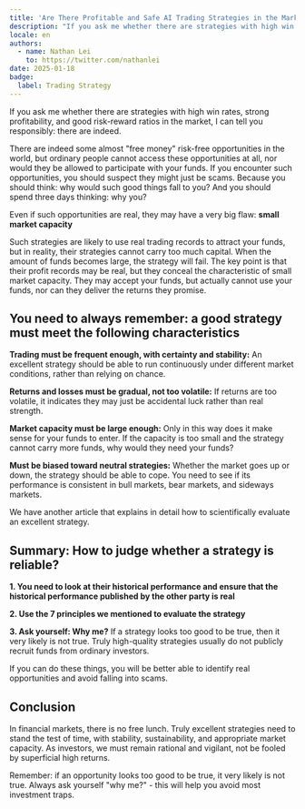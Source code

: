```yaml
---
title: 'Are There Profitable and Safe AI Trading Strategies in the Market?'
description: "If you ask me whether there are strategies with high win rates, strong profitability, and good risk-reward ratios in the market, I can tell you responsibly: there are indeed."
locale: en
authors:
  - name: Nathan Lei
    to: https://twitter.com/nathanlei
date: 2025-01-18
badge:
  label: Trading Strategy
---
```


If you ask me whether there are strategies with high win rates, strong profitability, and good risk-reward ratios in the market, I can tell you responsibly: there are indeed.

There are indeed some almost "free money" risk-free opportunities in the world, but ordinary people cannot access these opportunities at all, nor would they be allowed to participate with your funds. If you encounter such opportunities, you should suspect they might just be scams. Because you should think: why would such good things fall to you? And you should spend three days thinking: why you?

Even if such opportunities are real, they may have a very big flaw: **small market capacity**

Such strategies are likely to use real trading records to attract your funds, but in reality, their strategies cannot carry too much capital. When the amount of funds becomes large, the strategy will fail. The key point is that their profit records may be real, but they conceal the characteristic of small market capacity. They may accept your funds, but actually cannot use your funds, nor can they deliver the returns they promise.

## You need to always remember: a good strategy must meet the following characteristics

**Trading must be frequent enough, with certainty and stability:** An excellent strategy should be able to run continuously under different market conditions, rather than relying on chance.

**Returns and losses must be gradual, not too volatile:** If returns are too volatile, it indicates they may just be accidental luck rather than real strength.

**Market capacity must be large enough:** Only in this way does it make sense for your funds to enter. If the capacity is too small and the strategy cannot carry more funds, why would they need your funds?

**Must be biased toward neutral strategies:** Whether the market goes up or down, the strategy should be able to cope. You need to see if its performance is consistent in bull markets, bear markets, and sideways markets.

We have another article that explains in detail how to scientifically evaluate an excellent strategy.

## Summary: How to judge whether a strategy is reliable?

**1. You need to look at their historical performance and ensure that the historical performance published by the other party is real**

**2. Use the 7 principles we mentioned to evaluate the strategy**

**3. Ask yourself: Why me?** If a strategy looks too good to be true, then it very likely is not true. Truly high-quality strategies usually do not publicly recruit funds from ordinary investors.

If you can do these things, you will be better able to identify real opportunities and avoid falling into scams.

## Conclusion

In financial markets, there is no free lunch. Truly excellent strategies need to stand the test of time, with stability, sustainability, and appropriate market capacity. As investors, we must remain rational and vigilant, not be fooled by superficial high returns.

Remember: if an opportunity looks too good to be true, it very likely is not true. Always ask yourself "why me?" - this will help you avoid most investment traps. 